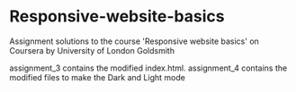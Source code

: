 # Responsive-website-basics
Assignment solutions to the course 'Responsive website basics' on Coursera by University of London Goldsmith

assignment_3 contains the modified index.html.
assignment_4 contains the modified files to make the Dark and Light mode
